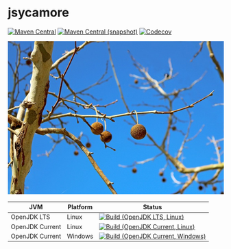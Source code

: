 jsycamore
===

[![Maven Central](https://img.shields.io/maven-central/v/com.io7m.jsycamore/com.io7m.jsycamore.svg?style=flat-square)](http://search.maven.org/#search%7Cga%7C1%7Cg%3A%22com.io7m.jsycamore%22)
[![Maven Central (snapshot)](https://img.shields.io/nexus/s/https/oss.sonatype.org/com.io7m.jsycamore/com.io7m.jsycamore.svg?style=flat-square)](https://oss.sonatype.org/content/repositories/snapshots/com/io7m/jsycamore/)
[![Codecov](https://img.shields.io/codecov/c/github/io7m/jsycamore.svg?style=flat-square)](https://codecov.io/gh/io7m/jsycamore)

![jsycamore](./src/site/resources/jsycamore.jpg?raw=true)

| JVM             | Platform | Status |
|-----------------|----------|--------|
| OpenJDK LTS     | Linux    | [![Build (OpenJDK LTS, Linux)](https://img.shields.io/github/workflow/status/io7m/jsycamore/main-openjdk_lts-linux)](https://github.com/io7m/jsycamore/actions?query=workflow%3Amain-openjdk_lts-linux) |
| OpenJDK Current | Linux    | [![Build (OpenJDK Current, Linux)](https://img.shields.io/github/workflow/status/io7m/jsycamore/main-openjdk_current-linux)](https://github.com/io7m/jsycamore/actions?query=workflow%3Amain-openjdk_current-linux)
| OpenJDK Current | Windows  | [![Build (OpenJDK Current, Windows)](https://img.shields.io/github/workflow/status/io7m/jsycamore/main-openjdk_current-windows)](https://github.com/io7m/jsycamore/actions?query=workflow%3Amain-openjdk_current-windows)

